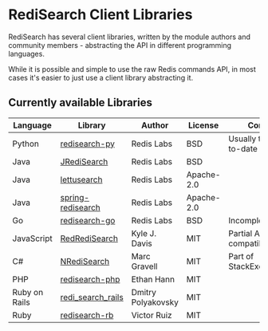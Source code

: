 # RediSearch Client Libraries

RediSearch has several client libraries, written by the module authors and community members - abstracting the API in different programming languages. 

While it is possible and simple to use the raw Redis commands API, in most cases it's easier to just use a client library abstracting it. 

## Currently available Libraries

| Language | Library | Author | License | Comments |
|---|---|---|---|---|
|Python | [redisearch-py](https://github.com/RediSearch/redisearch-py) | Redis Labs | BSD | Usually the most up-to-date client library |
| Java | [JRediSearch](https://github.com/RediSearch/JRediSearch) | Redis Labs | BSD | |
| Java | [lettusearch](https://github.com/RediSearch/lettusearch) | Redis Labs | Apache-2.0 | |
| Java | [spring-redisearch](https://github.com/RediSearch/spring-redisearch) | Redis Labs | Apache-2.0 | |
| Go | [redisearch-go](https://github.com/RediSearch/redisearch-go) | Redis Labs | BSD | Incomplete API | 
| JavaScript | [RedRediSearch](https://github.com/stockholmux/redredisearch) | Kyle J. Davis | MIT | Partial API, compatible with [Reds](https://github.com/tj/reds) |
| C# | [NRediSearch](https://libraries.io/nuget/NRediSearch) | Marc Gravell | MIT | Part of StackExchange.Redis |
| PHP | [redisearch-php](https://github.com/ethanhann/redisearch-php) | Ethan Hann | MIT |
| Ruby on Rails | [redi_search_rails](https://github.com/dmitrypol/redi_search_rails)  | Dmitry Polyakovsky | MIT | |
| Ruby | [redisearch-rb](https://github.com/vruizext/redisearch-rb) | Victor Ruiz | MIT | |
